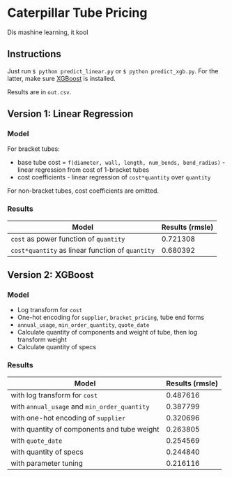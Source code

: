 # Caterpillar Tube Pricing

Dis mashine learning, it kool

## Instructions

Just run `$ python predict_linear.py` or `$ python predict_xgb.py`. For the latter, make sure [XGBoost](https://xgboost.readthedocs.io/en/latest/build.html) is installed.

Results are in `out.csv`.

## Version 1: Linear Regression

### Model

For bracket tubes:

* base tube cost = `f(diameter, wall, length, num_bends, bend_radius)` - linear regression from cost of 1-bracket tubes
* cost coefficients - linear regression of `cost*quantity` over `quantity`

For non-bracket tubes, cost coefficients are omitted.

### Results

| Model | Results (rmsle)
| --- | ---
| `cost` as power function of `quantity` | 0.721308
| `cost*quantity` as linear function of `quantity` | 0.680392

## Version 2: XGBoost

### Model

* Log transform for `cost`
* One-hot encoding for `supplier`, `bracket_pricing`, tube end forms
* `annual_usage`, `min_order_quantity`, `quote_date`
* Calculate quantity of components and weight of tube, then log transform weight
* Calculate quantity of specs

### Results

| Model | Results (rmsle)
| --- | ---
| with log transform for `cost` | 0.487616
| with `annual_usage` and `min_order_quantity` | 0.387799
| with one-hot encoding of `supplier` | 0.320696
| with quantity of components and tube weight | 0.263805
| with `quote_date` | 0.254569
| with quantity of specs | 0.244840
| with parameter tuning | 0.216116
